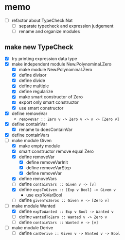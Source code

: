 memo
====

* [ ] refactor about TypeCheck.Nat
	+ [ ] separate typecheck and expression judgement
	+ [ ] rename and organize modules

make new TypeCheck
------------------

* [x] try printing expression data type
* [x] make independent module New.Polynominal.Zero
	+ [x] make module New.Polynominal.Zero
	+ [x] define divisor
	+ [x] define divide
	+ [x] define multiple
	+ [x] define regularize
	+ [x] make smart constructor of Zero
	+ [x] export only smart constructor
	+ [x] use smart constructor
* [x] define removeVar
	+ `removeVar :: Zero v -> Zero v -> v -> [Zero v]`
* [x] define containVar
	+ [x] rename to doesContainVar
* [x] define containVars
* [ ] make module Given
	+ [x] make empty module
	+ [x] smart constructor remove equal Zero
	+ [x] define removeVar
		- [x] define removeVarInit
		- [x] define removeVarStep
		- [x] define removeVar
	+ [x] define removeVars
	+ [ ] define `containVars :: Given v -> [v]`
	+ [x] define `expsToGiven :: [Exp v Bool] -> Given v`
		- use expToVarBool
	+ [ ] define `givenToZeros :: Given v -> [Zero v]`
* [ ] make module Wanted
	+ [x] define `expToWanted :: Exp v Bool -> Wanted v`
	+ [ ] define `wantedToZero :: Wanted v -> Zero v`
	+ [ ] define `containVars :: Wanted v -> [v]`
* [ ] make module Derive
	+ [ ] define `canDerive :: Given v -> Wanted v -> Bool`
